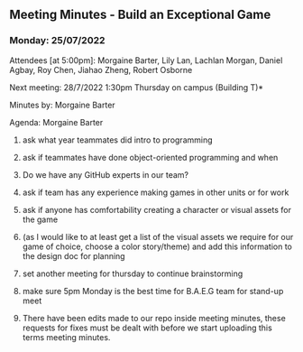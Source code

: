 ## Meeting Minutes - Build an Exceptional Game

### Monday: 25/07/2022

Attendees [at 5:00pm]: Morgaine Barter, Lily Lan, Lachlan Morgan, Daniel Agbay, Roy Chen, Jiahao Zheng, Robert Osborne

Next meeting: 28/7/2022 1:30pm Thursday on campus (Building T)\*

Minutes by: Morgaine Barter

Agenda: Morgaine Barter

1.  ask what year teammates did intro to programming

2.  ask if teammates have done object-oriented programming and when

3.  Do we have any GitHub experts in our team?

4.  ask if team has any experience making games in other units or for work

5.  ask if anyone has comfortability creating a character or visual assets for the game

6.  (as I would like to at least get a list of the visual assets we require for our game of choice, choose a color story/theme) and add this information to the design doc for planning

7.  set another meeting for thursday to continue brainstorming

8.  make sure 5pm Monday is the best time for B.A.E.G team for stand-up meet

9.  There have been edits made to our repo inside meeting minutes, these requests for fixes must be dealt with before we start uploading this terms meeting minutes.
